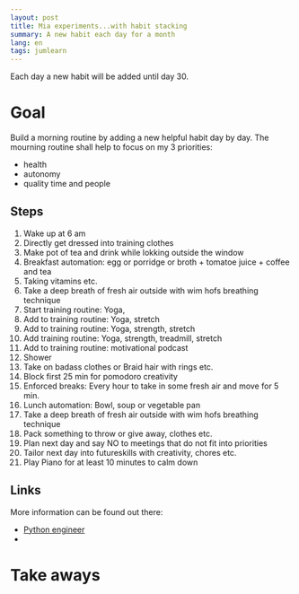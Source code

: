 ```yaml
---
layout: post
title: Mia experiments...with habit stacking
summary: A new habit each day for a month
lang: en
tags: jumlearn
---
```


<div class="message">
Each day a new habit will be added until day 30.
</div>

# Goal
Build a morning routine by adding a new helpful habit day by day. The mourning routine shall help to focus
on my 3 priorities:
- health
- autonomy
- quality time and people

## Steps

1. Wake up at 6 am
2. Directly get dressed into training clothes
3. Make pot of tea and drink while lokking outside the window
4. Breakfast automation: egg or porridge or broth + tomatoe juice + coffee and tea
5. Taking vitamins etc.
6. Take a deep breath of fresh air outside with wim hofs breathing technique
8. Start training routine: Yoga, 
9. Add to training routine: Yoga, stretch
10. Add to training routine: Yoga, strength, stretch
11. Add training routine: Yoga, strength, treadmill, stretch
13. Add to training routine: motivational podcast
14. Shower
15. Take on badass clothes or Braid hair with rings etc.
16. Block first 25 min for pomodoro creativity
17. Enforced breaks: Every hour to take in some fresh air and move for 5 min.
18. Lunch automation: Bowl, soup or vegetable pan
19. Take a deep breath of fresh air outside with wim hofs breathing technique
20. Pack something to throw or give away, clothes etc.
21. Plan next day and say NO to meetings that do not fit into priorities
22. Tailor next day into futureskills with creativity, chores etc.
23. Play Piano for at least 10 minutes to calm down







## Links
More information can be found out there:

* [Python engineer](https://www.python-engineer.com/posts/apple-health-data-python/)
* 


# Take aways
